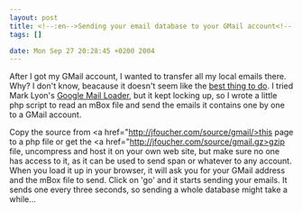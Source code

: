 ```yaml
--- 
layout: post
title: <!--:en-->Sending your email database to your GMail account<!--:-->
tags: []

date: Mon Sep 27 20:28:45 +0200 2004
---
```

After I got my GMail account, I wanted to transfer all my local emails there. Why? I don't know, beacause it doesn't seem like the <a href="http://www.templetons.com/brad/gmail.html">best thing to do</a>. I tried Mark Lyon's <a href="http://www.marklyon.org/gmail/">Google Mail Loader</a>, but it kept locking up, so I wrote a little php script to read an mBox file and send the emails it contains one by one to a GMail account.


Copy the source from <a href="http://jfoucher.com/source/gmail/>this page</a> to a php file or get the <a href="http://jfoucher.com/source/gmail.gz>gzip file</a>, uncompress and host it on your own web site, but make sure no one has access to it, as it can be used to send span or whatever to any account. When you load it up in your browser, it will ask you for your GMail address and the mBox file to send. Click on 'go' and it starts sending your emails. It sends one every three seconds, so sending a whole database might take a while...
